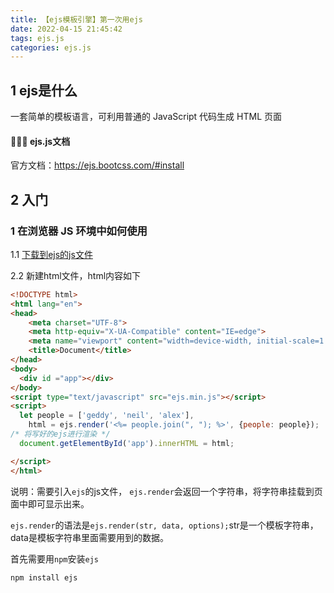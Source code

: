```yaml
---
title: 【ejs模板引擎】第一次用ejs
date: 2022-04-15 21:45:42
tags: ejs.js
categories: ejs.js
---
```


## 1 ejs是什么

一套简单的模板语言，可利用普通的 JavaScript 代码生成 HTML 页面

#### 📖📖📖  ejs.js文档

官方文档：https://ejs.bootcss.com/#install

## 2 入门

### 1 在**浏览器 JS 环境**中如何使用

1.1 [下载到ejs的js文件](https://github.com/mde/ejs/releases/latest)

2.2 新建html文件，html内容如下

```html
<!DOCTYPE html>
<html lang="en">
<head>
    <meta charset="UTF-8">
    <meta http-equiv="X-UA-Compatible" content="IE=edge">
    <meta name="viewport" content="width=device-width, initial-scale=1.0">
    <title>Document</title>
</head>
<body>
  <div id ="app"></div>
</body>
<script type="text/javascript" src="ejs.min.js"></script>
<script>
  let people = ['geddy', 'neil', 'alex'],
    html = ejs.render('<%= people.join(", "); %>', {people: people});
/* 将写好的ejs进行渲染 */
  document.getElementById('app').innerHTML = html;

</script>
</html>
```

说明：需要引入`ejs`的js文件， `ejs.render`会返回一个字符串，将字符串挂载到页面中即可显示出来。 

`ejs.render`的语法是`ejs.render(str, data, options);`str是一个模板字符串，data是模板字符串里面需要用到的数据。







首先需要用`npm`安装`ejs`

```bash
npm install ejs
```

